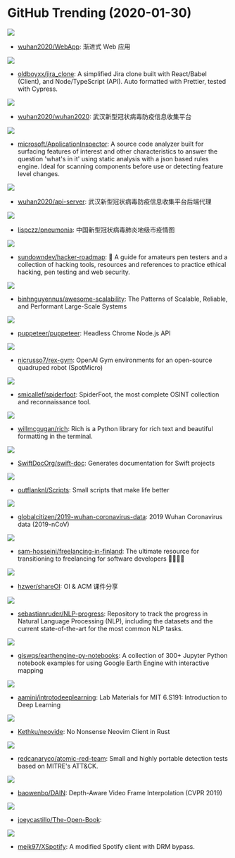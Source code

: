 # GitHub Trending (2020-01-30)

![](https://img.shields.io/badge/TypeScript-New%2089-green?style=flat-square&logo=appveyor)
- [wuhan2020/WebApp](https://github.com/wuhan2020/WebApp): 渐进式 Web 应用

![](https://img.shields.io/badge/JavaScript-New%20772-green?style=flat-square&logo=appveyor)
- [oldboyxx/jira_clone](https://github.com/oldboyxx/jira_clone): A simplified Jira clone built with React/Babel (Client), and Node/TypeScript (API). Auto formatted with Prettier, tested with Cypress.

![](https://img.shields.io/badge/none-New%20932-green?style=flat-square&logo=appveyor)
- [wuhan2020/wuhan2020](https://github.com/wuhan2020/wuhan2020): 武汉新型冠状病毒防疫信息收集平台

![](https://img.shields.io/badge/C%23-New%20809-green?style=flat-square&logo=appveyor)
- [microsoft/ApplicationInspector](https://github.com/microsoft/ApplicationInspector): A source code analyzer built for surfacing features of interest and other characteristics to answer the question 'what's in it' using static analysis with a json based rules engine. Ideal for scanning components before use or detecting feature level changes.

![](https://img.shields.io/badge/Python-New%2027-green?style=flat-square&logo=appveyor)
- [wuhan2020/api-server](https://github.com/wuhan2020/api-server): 武汉新型冠状病毒防疫信息收集平台后端代理

![](https://img.shields.io/badge/JavaScript-New%2051-green?style=flat-square&logo=appveyor)
- [lispczz/pneumonia](https://github.com/lispczz/pneumonia): 中国新型冠状病毒肺炎地级市疫情图

![](https://img.shields.io/badge/none-New%20462-green?style=flat-square&logo=appveyor)
- [sundowndev/hacker-roadmap](https://github.com/sundowndev/hacker-roadmap): 📌 A guide for amateurs pen testers and a collection of hacking tools, resources and references to practice ethical hacking, pen testing and web security.

![](https://img.shields.io/badge/none-New%20253-green?style=flat-square&logo=appveyor)
- [binhnguyennus/awesome-scalability](https://github.com/binhnguyennus/awesome-scalability): The Patterns of Scalable, Reliable, and Performant Large-Scale Systems

![](https://img.shields.io/badge/JavaScript-New%2090-green?style=flat-square&logo=appveyor)
- [puppeteer/puppeteer](https://github.com/puppeteer/puppeteer): Headless Chrome Node.js API

![](https://img.shields.io/badge/Python-New%2033-green?style=flat-square&logo=appveyor)
- [nicrusso7/rex-gym](https://github.com/nicrusso7/rex-gym): OpenAI Gym environments for an open-source quadruped robot (SpotMicro)

![](https://img.shields.io/badge/Python-New%2054-green?style=flat-square&logo=appveyor)
- [smicallef/spiderfoot](https://github.com/smicallef/spiderfoot): SpiderFoot, the most complete OSINT collection and reconnaissance tool.

![](https://img.shields.io/badge/Python-New%20150-green?style=flat-square&logo=appveyor)
- [willmcgugan/rich](https://github.com/willmcgugan/rich): Rich is a Python library for rich text and beautiful formatting in the terminal.

![](https://img.shields.io/badge/Swift-New%2079-green?style=flat-square&logo=appveyor)
- [SwiftDocOrg/swift-doc](https://github.com/SwiftDocOrg/swift-doc): Generates documentation for Swift projects

![](https://img.shields.io/badge/JavaScript-New%2025-green?style=flat-square&logo=appveyor)
- [outflanknl/Scripts](https://github.com/outflanknl/Scripts): Small scripts that make life better

![](https://img.shields.io/badge/PHP-New%2034-green?style=flat-square&logo=appveyor)
- [globalcitizen/2019-wuhan-coronavirus-data](https://github.com/globalcitizen/2019-wuhan-coronavirus-data): 2019 Wuhan Coronavirus data (2019-nCoV)

![](https://img.shields.io/badge/none-New%2067-green?style=flat-square&logo=appveyor)
- [sam-hosseini/freelancing-in-finland](https://github.com/sam-hosseini/freelancing-in-finland): The ultimate resource for transitioning to freelancing for software developers 👩‍💻🇫🇮

![](https://img.shields.io/badge/none-New%20115-green?style=flat-square&logo=appveyor)
- [hzwer/shareOI](https://github.com/hzwer/shareOI): OI & ACM 课件分享

![](https://img.shields.io/badge/Python-New%2065-green?style=flat-square&logo=appveyor)
- [sebastianruder/NLP-progress](https://github.com/sebastianruder/NLP-progress): Repository to track the progress in Natural Language Processing (NLP), including the datasets and the current state-of-the-art for the most common NLP tasks.

![](https://img.shields.io/badge/Jupyter%20Notebook-New%2047-green?style=flat-square&logo=appveyor)
- [giswqs/earthengine-py-notebooks](https://github.com/giswqs/earthengine-py-notebooks): A collection of 300+ Jupyter Python notebook examples for using Google Earth Engine with interactive mapping

![](https://img.shields.io/badge/Jupyter%20Notebook-New%2019-green?style=flat-square&logo=appveyor)
- [aamini/introtodeeplearning](https://github.com/aamini/introtodeeplearning): Lab Materials for MIT 6.S191: Introduction to Deep Learning

![](https://img.shields.io/badge/Rust-New%20117-green?style=flat-square&logo=appveyor)
- [Kethku/neovide](https://github.com/Kethku/neovide): No Nonsense Neovim Client in Rust

![](https://img.shields.io/badge/PowerShell-New%2022-green?style=flat-square&logo=appveyor)
- [redcanaryco/atomic-red-team](https://github.com/redcanaryco/atomic-red-team): Small and highly portable detection tests based on MITRE's ATT&CK.

![](https://img.shields.io/badge/Python-New%2064-green?style=flat-square&logo=appveyor)
- [baowenbo/DAIN](https://github.com/baowenbo/DAIN): Depth-Aware Video Frame Interpolation (CVPR 2019)

![](https://img.shields.io/badge/C%2B%2B-New%2076-green?style=flat-square&logo=appveyor)
- [joeycastillo/The-Open-Book](https://github.com/joeycastillo/The-Open-Book): 

![](https://img.shields.io/badge/C%2B%2B-New%20178-green?style=flat-square&logo=appveyor)
- [meik97/XSpotify](https://github.com/meik97/XSpotify): A modified Spotify client with DRM bypass.

